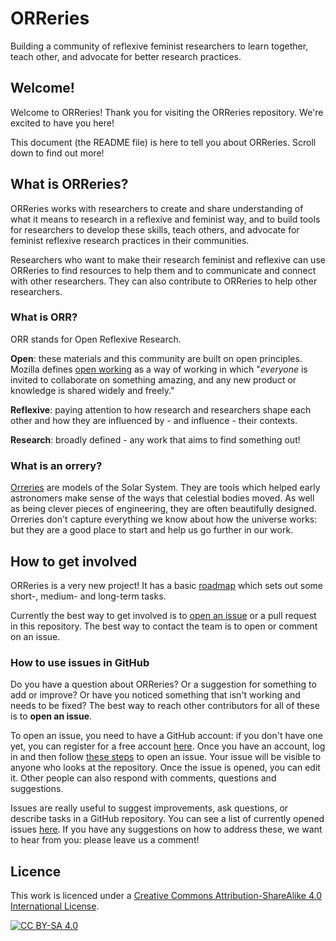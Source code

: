 # ORReries

Building a community of reflexive feminist researchers to learn together, teach other, and advocate for better research practices. 

## Welcome!

Welcome to ORReries! Thank you for visiting the ORReries repository. We're excited to have you here!

This document (the README file) is here to tell you about ORReries. Scroll down to find out more!

## What is ORReries?
ORReries works with researchers to create and share understanding of what it means to research in a reflexive and feminist way, and to build tools for researchers to develop these skills, teach others, and advocate for feminist reflexive research practices in their communities.

Researchers who want to make their research feminist and reflexive can use ORReries to find resources to help them and to communicate and connect with other researchers. 
They can also contribute to ORReries to help other researchers.

### What is ORR?
ORR stands for Open Reflexive Research.

**Open**: these materials and this community are built on open principles. 
Mozilla defines [open working](https://mozilla.github.io/open-leadership-training-series/) as a way of working in which "_everyone_ is invited to collaborate on something amazing, and any new product or knowledge is shared widely and freely."

**Reflexive**: paying attention to how research and researchers shape each other and how they are influenced by - and influence - their contexts.

**Research**: broadly defined - any work that aims to find something out!

### What is an orrery?
[Orreries](https://en.wikipedia.org/wiki/Orrery) are models of the Solar System. 
They are tools which helped early astronomers make sense of the ways that celestial bodies moved.
As well as being clever pieces of engineering, they are often beautifully designed.
Orreries don't capture everything we know about how the universe works: but they are a good place to start and help us go further in our work. 

## How to get involved
ORReries is a very new project! 
It has a basic [roadmap](https://github.com/LauraCarter/ORReries/projects/1) which sets out some short-, medium- and long-term tasks.

Currently the best way to get involved is to [open an issue](https://github.com/LauraCarter/ORReries/blob/main/README.md#how-to-use-issues-in-github) or a pull request in this repository. 
The best way to contact the team is to open or comment on an issue.

### How to use issues in GitHub
Do you have a question about ORReries? 
Or a suggestion for something to add or improve? 
Or have you noticed something that isn't working and needs to be fixed? 
The best way to reach other contributors for all of these is to **open an issue**. 

To open an issue, you need to have a GitHub account: if you don't have one yet, you can register for a free account [here](https://github.com/pricing).
Once you have an account, log in and then follow [these steps](https://docs.github.com/en/github/managing-your-work-on-github/creating-an-issue) to open an issue. 
Your issue will be visible to anyone who looks at the repository. 
Once the issue is opened, you can edit it.
Other people can also respond with comments, questions and suggestions. 

Issues are really useful to suggest improvements, ask questions, or describe tasks in a GitHub repository. 
You can see a list of currently opened issues [here](https://github.com/LauraCarter/ORReries/issues). 
If you have any suggestions on how to address these, we want to hear from you: please leave us a comment!

## Licence

This work is licenced under a
[Creative Commons Attribution-ShareAlike 4.0 International License][cc-by-sa].

[![CC BY-SA 4.0][cc-by-sa-image]][cc-by-sa]

[cc-by-sa]: http://creativecommons.org/licenses/by-sa/4.0/
[cc-by-sa-image]: https://licensebuttons.net/l/by-sa/4.0/88x31.png
